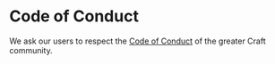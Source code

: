 # Code of Conduct

We ask our users to respect the [Code of Conduct](https://docs.craftcms.com/v3/coc.html) of the greater Craft community. 

